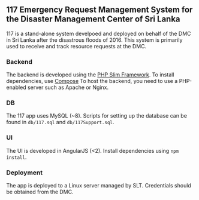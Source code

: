 ## 117 Emergency Request Management System for the Disaster Management Center of Sri Lanka

117 is a stand-alone system develpoed and deployed on behalf of the DMC in Sri Lanka after the disastrous floods of 2016. This system is primarily used to receive and track resource requests at the DMC.

### Backend

The backend is developed using the [PHP Slim Framework](http://www.slimframework.com/). 
To install dependencies, use [Compose](https://getcomposer.org/doc/01-basic-usage.md#:~:text=Installing%20with%20composer.,-lock%20%23&text=lock%20file%20as%20well%20as,project%20(which%20is%20good).)
To host the backend, you need to use a PHP-enabled server such as Apache or Nginx.

### DB

The 117 app uses MySQL (~8). Scripts for setting up the database can be found in `db/117.sql` and `db/117Support.sql`.

### UI

The UI is developed in AngularJS (<2). Install dependencies using `npm install`. 

### Deployment

The app is deployed to a Linux server managed by SLT. Credentials should be obtained from the DMC. 

